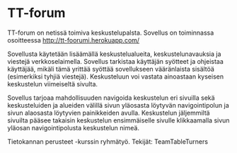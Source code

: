 # TT-forum

TT-forum on netissä toimiva keskustelupalsta. Sovellus on toiminnassa osoitteessa http://tt-foorumi.herokuapp.com/

Sovellusta käytetään lisäämällä keskustelualueita, keskustelunavauksia ja viestejä verkkoselaimella. Sovellus tarkistaa käyttäjän syötteet ja ohjeistaa käyttäjää, mikäli tämä yrittää syöttää sovellukseen vääränlaista sisältöä (esimerkiksi tyhjiä viestejä). Keskusteluun voi vastata ainoastaan kyseisen keskustelun viimeiseltä sivulta.

Sovellus tarjoaa mahdollisuuden navigoida keskustelun eri sivuilla sekä keskusteluiden ja alueiden välillä sivun yläosasta löytyvän navigointipolun ja sivun alaosasta löytyvien painikkeiden avulla. Keskustelun jäljemmiltä sivuilta pääsee takaisin keskustelun ensimmäiselle sivulle klikkaamalla sivun yläosan navigointipolusta keskustelun nimeä.

Tietokannan perusteet -kurssin ryhmätyö. Tekijät: TeamTableTurners
